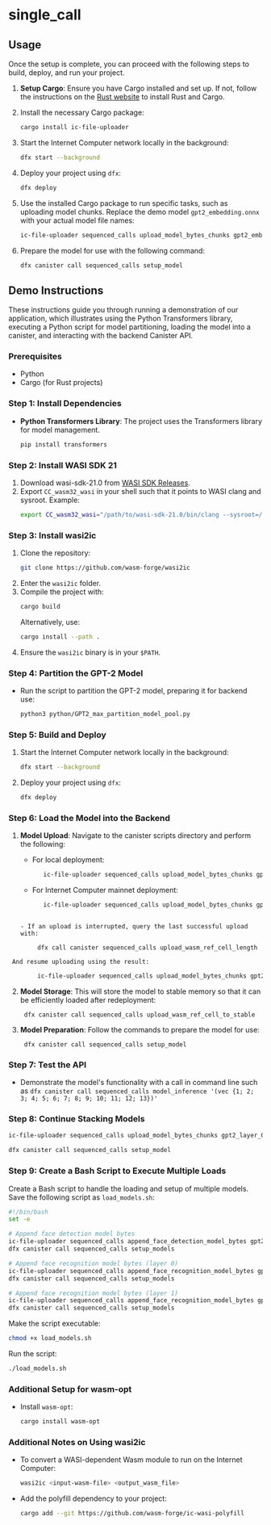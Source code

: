 # single_call

## Usage

Once the setup is complete, you can proceed with the following steps to build, deploy, and run your project.

1. **Setup Cargo**: Ensure you have Cargo installed and set up. If not, follow the instructions on the [Rust website](https://www.rust-lang.org/tools/install) to install Rust and Cargo.

2. Install the necessary Cargo package:
   ```bash
   cargo install ic-file-uploader
   ```

3. Start the Internet Computer network locally in the background:
   ```bash
   dfx start --background
   ```

4. Deploy your project using `dfx`:
   ```bash
   dfx deploy
   ```

5. Use the installed Cargo package to run specific tasks, such as uploading model chunks. Replace the demo model `gpt2_embedding.onnx` with your actual model file names:
   ```bash
   ic-file-uploader sequenced_calls upload_model_bytes_chunks gpt2_embedding.onnx
   ```

6. Prepare the model for use with the following command:
   ```bash
   dfx canister call sequenced_calls setup_model
   ```
   
## Demo Instructions

These instructions guide you through running a demonstration of our application, which illustrates using the Python Transformers library, executing a Python script for model partitioning, loading the model into a canister, and interacting with the backend Canister API.

### Prerequisites

- Python
- Cargo (for Rust projects)

### Step 1: Install Dependencies

- **Python Transformers Library**: The project uses the Transformers library for model management.
  ```bash
  pip install transformers
  ```

### Step 2: Install WASI SDK 21

1. Download wasi-sdk-21.0 from [WASI SDK Releases](https://github.com/WebAssembly/wasi-sdk/releases/tag/wasi-sdk-21).
2. Export `CC_wasm32_wasi` in your shell such that it points to WASI clang and sysroot. Example:
   ```bash
   export CC_wasm32_wasi="/path/to/wasi-sdk-21.0/bin/clang --sysroot=/path/to/wasi-sdk-21.0/share/wasi-sysroot"
   ```

### Step 3: Install wasi2ic

1. Clone the repository:
   ```bash
   git clone https://github.com/wasm-forge/wasi2ic
   ```
2. Enter the `wasi2ic` folder.
3. Compile the project with:
   ```bash
   cargo build
   ```
   Alternatively, use:
   ```bash
   cargo install --path .
   ```
4. Ensure the `wasi2ic` binary is in your `$PATH`.

### Step 4: Partition the GPT-2 Model

- Run the script to partition the GPT-2 model, preparing it for backend use:
  ```bash
  python3 python/GPT2_max_partition_model_pool.py
  ```


### Step 5: Build and Deploy

1. Start the Internet Computer network locally in the background:
   ```bash
   dfx start --background
   ```
2. Deploy your project using `dfx`:
   ```bash
   dfx deploy
   ```

### Step 6: Load the Model into the Backend

1. **Model Upload**: Navigate to the canister scripts directory and perform the following:

   - For local deployment:
     ```bash
        ic-file-uploader sequenced_calls upload_model_bytes_chunks gpt2_embedding.onnx
     ```

   - For Internet Computer mainnet deployment:
     ```bash
        ic-file-uploader sequenced_calls upload_model_bytes_chunks gpt2_embedding.onnx --network ic
    ```

   - If an upload is interrupted, query the last successful upload with:
```plaintext
        dfx call canister sequenced_calls upload_wasm_ref_cell_length
```
     And resume uploading using the result:
```bash
        ic-file-uploader sequenced_calls upload_model_bytes_chunks gpt2_embedding.onnx --offset <result number>
```

2. **Model Storage**: This will store the model to stable memory so that it can be efficiently loaded after redeployment:
   ```plaintext
    dfx canister call sequenced_calls upload_wasm_ref_cell_to_stable 
   ```

3. **Model Preparation**: Follow the commands to prepare the model for use:
   ```plaintext
    dfx canister call sequenced_calls setup_model
   ```

### Step 7: Test the API

- Demonstrate the model's functionality with a call in command line such as `dfx canister call sequenced_calls model_inference '(vec {1; 2; 3; 4; 5; 6; 7; 8; 9; 10; 11; 12; 13})'`


### Step 8: Continue Stacking Models

```bash
ic-file-uploader sequenced_calls upload_model_bytes_chunks gpt2_layer_0.onnx
```

```bash
dfx canister call sequenced_calls setup_model
```

### Step 9: Create a Bash Script to Execute Multiple Loads

Create a Bash script to handle the loading and setup of multiple models. Save the following script as `load_models.sh`:

```bash
#!/bin/bash
set -e

# Append face detection model bytes
ic-file-uploader sequenced_calls append_face_detection_model_bytes gpt2_embedding.onnx
dfx canister call sequenced_calls setup_models

# Append face recognition model bytes (layer 0)
ic-file-uploader sequenced_calls append_face_recognition_model_bytes gpt2_layer_0.onnx
dfx canister call sequenced_calls setup_models

# Append face recognition model bytes (layer 1)
ic-file-uploader sequenced_calls append_face_recognition_model_bytes gpt2_layer_1.onnx
dfx canister call sequenced_calls setup_models
```

Make the script executable:

```bash
chmod +x load_models.sh
```

Run the script:

```bash
./load_models.sh
```

### Additional Setup for wasm-opt

- Install `wasm-opt`:
  ```bash
  cargo install wasm-opt
  ```

### Additional Notes on Using wasi2ic

- To convert a WASI-dependent Wasm module to run on the Internet Computer:
  ```bash
  wasi2ic <input-wasm-file> <output_wasm_file>
  ```
- Add the polyfill dependency to your project:
  ```bash
  cargo add --git https://github.com/wasm-forge/ic-wasi-polyfill
  ```

